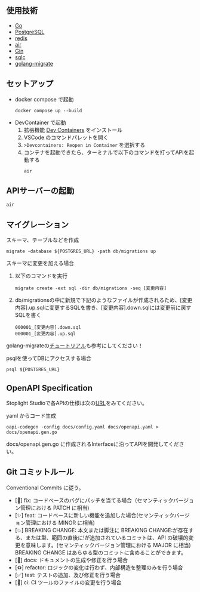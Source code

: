 ## 使用技術
- [Go](https://github.com/golang/go)
- [PostgreSQL](https://www.postgresql.org/)
- [redis](https://redis.io/)
- [air](https://github.com/cosmtrek/air)
- [Gin](https://github.com/gin-gonic/gin)
- [sqlc](https://github.com/kyleconroy/sqlc)
- [golang-migrate](https://github.com/golang-migrate/migrate)

## セットアップ
- docker compose で起動
  ```
  docker compose up --build
  ```
- DevContainer で起動
  1. 拡張機能 [Dev Containers](https://marketplace.visualstudio.com/items?itemName=ms-vscode-remote.remote-containers) をインストール
  2. VSCode のコマンドパレットを開く
  3. `>Devcontainers: Reopen in Container` を選択する
  4. コンテナを起動できたら、ターミナルで以下のコマンドを打ってAPIを起動する
     ```
     air
     ```

## APIサーバーの起動
```
air
```

## マイグレーション
スキーマ、テーブルなどを作成
```
migrate -database ${POSTGRES_URL} -path db/migrations up
```
スキーマに変更を加える場合
1. 以下のコマンドを実行
   ```
   migrate create -ext sql -dir db/migrations -seq [変更内容]
   ```
2. db/migrationsの中に新規で下記のようなファイルが作成されるため、[変更内容].up.sqlに変更するSQLを書き、[変更内容].down.sqlには変更前に戻すSQLを書く
   ```
   000001_[変更内容].down.sql
   000001_[変更内容].up.sql
   ```

golang-migrateの[チュートリアル](https://github.com/golang-migrate/migrate/blob/master/database/postgres/TUTORIAL.md)も参考にしてください！

psqlを使ってDBにアクセスする場合
```
psql ${POSTGRES_URL}
```

## OpenAPI Specification

Stoplight Studioで各APIの仕様は次の[URL](https://project3-shimabu.stoplight.io/docs/project3-backend/branches/main/u788di80n61qf-team3-backend-api)をみてください。

yaml からコード生成
```
oapi-codegen -config docs/config.yaml docs/openapi.yaml > docs/openapi.gen.go
```

docs/openapi.gen.go に作成されるInterfaceに沿ってAPIを開発してください。

## Git コミットルール

Conventional Commits に従う。

- [🐛] fix: コードベースのバグにパッチを当てる場合（セマンティックバージョン管理における PATCH に相当)
- [✨] feat: コードベースに新しい機能を追加した場合(セマンティックバージョン管理における MINOR に相当)
- [💥] BREAKING CHANGE: 本文または脚注に BREAKING CHANGE:が存在する、または型、範囲の直後に!が追加されているコミットは、API の破壊的変更を意味します。(セマンティックバージョン管理における MAJOR に相当) BREAKING CHANGE はあらゆる型のコミットに含めることができます。
- [📝] docs: ドキュメントの生成や修正を行う場合
- [♻️] refactor: ロジックの変化は行わず、内部構造を整理のみを行う場合
- [✅] test: テストの追加、及び修正を行う場合
- [👷] ci: CI ツールのファイルの変更を行う場合
